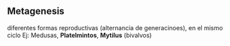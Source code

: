 ## Metagenesis
diferentes formas reproductivas (alternancia de generacinoes), en el mismo ciclo
Ej: Medusas, **Platelmintos**, **Mytilus** (bivalvos)
